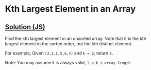 # Kth Largest Element in an Array

## [Solution (JS)](./solution.js)

Find the kth largest element in an unsorted array. Note that it is the kth largest element in the sorted order, not the kth distinct element.

For example,
Given `[3,2,1,5,6,4]` and `k = 2`, return `5`.

Note:
You may assume `k` is always valid, `1 ≤ k ≤ array.length`.
